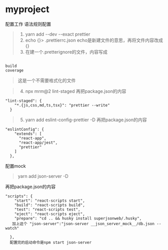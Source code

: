 # myproject
配置工作
语法规则配置
>1. yarn add --dev --exact prettier
>2. echo {}> .prettierrc.json    echo是新建文件的意思，再将文件内容改成{}
>3. 在建一个.pretterignore的文件，内容写成
```

build
coverage
```
>这是一个不需要格式化的文件

>4. npx mrm@2 lint-staged
再把package.json的内容
```
"lint-staged": {
    "*.{js,css,md,ts,tsx}": "prettier --write"
  }
```
> 5. yarn add eslint-config-prettier -D
再把package.json的内容
```
"eslintConfig": {
    "extends": [
      "react-app",
      "react-app/jest",
      "prettier"
    ]
  },
```

配置mock
> yarn add json-server -D

再把package.json的内容
```
"scripts": {
    "start": "react-scripts start",
    "build": "react-scripts build",
    "test": "react-scripts test",
    "eject": "react-scripts eject",
    "prepare": "cd .. && husky install superjsonweb/.husky",
   加上这个 "json-server":"json-server __json_server_mock__/db.json --watch"

  },
  配置完的启动命令是npm start json-server
```

